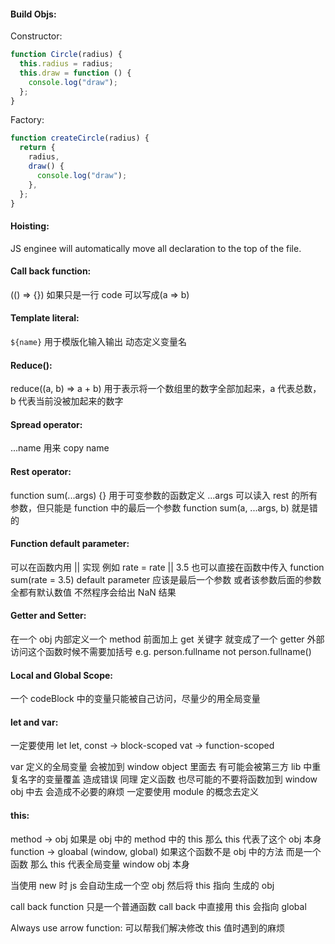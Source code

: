#### Build Objs:

Constructor:

```js
function Circle(radius) {
  this.radius = radius;
  this.draw = function () {
    console.log("draw");
  };
}
```

Factory:

```js
function createCircle(radius) {
  return {
    radius,
    draw() {
      console.log("draw");
    },
  };
}
```

#### Hoisting:

JS enginee will automatically move all declaration to the top of the file.

#### Call back function:

(() => {}) 如果只是一行 code 可以写成(a => b)

#### Template literal:

`${name}` 用于模版化输入输出 动态定义变量名

#### Reduce():

reduce((a, b) => a + b) 用于表示将一个数组里的数字全部加起来，a 代表总数，b 代表当前没被加起来的数字

#### Spread operator:

...name 用来 copy name

#### Rest operator:

function sum(...args) {} 用于可变参数的函数定义 ...args 可以读入 rest 的所有参数，但只能是 function 中的最后一个参数 function sum(a, ...args, b) 就是错的

#### Function default parameter:

可以在函数内用 || 实现 例如 rate = rate || 3.5
也可以直接在函数中传入 function sum(rate = 3.5)
default parameter 应该是最后一个参数 或者该参数后面的参数全都有默认数值 不然程序会给出 NaN 结果

#### Getter and Setter:

在一个 obj 内部定义一个 method 前面加上 get 关键字 就变成了一个 getter 外部访问这个函数时候不需要加括号 e.g. person.fullname not person.fullname()

#### Local and Global Scope:

一个 codeBlock 中的变量只能被自己访问，尽量少的用全局变量

#### let and var:

一定要使用 let
let, const -> block-scoped
vat -> function-scoped

var 定义的全局变量 会被加到 window object 里面去 有可能会被第三方 lib 中重复名字的变量覆盖 造成错误
同理 定义函数 也尽可能的不要将函数加到 window obj 中去 会造成不必要的麻烦 一定要使用 module 的概念去定义

#### this:

method -> obj 如果是 obj 中的 method 中的 this 那么 this 代表了这个 obj 本身
function -> gloabal (window, global) 如果这个函数不是 obj 中的方法 而是一个函数 那么 this 代表全局变量 window obj 本身

当使用 new 时 js 会自动生成一个空 obj 然后将 this 指向 生成的 obj

call back function 只是一个普通函数 call back 中直接用 this 会指向 global

Always use arrow function: 可以帮我们解决修改 this 值时遇到的麻烦
